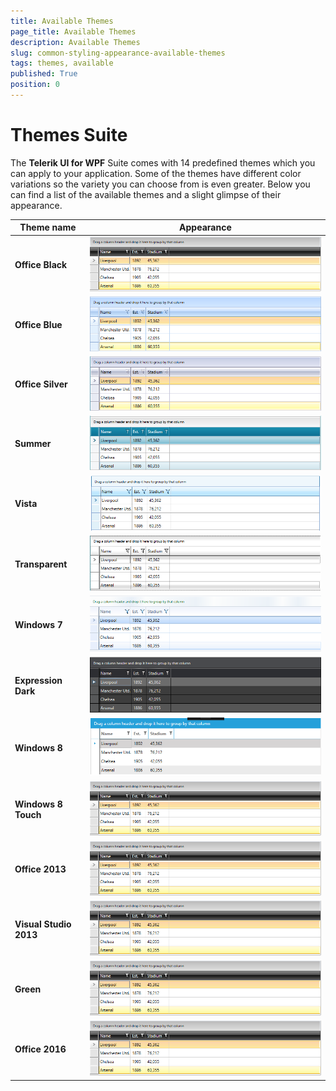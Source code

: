 ```yaml
---
title: Available Themes
page_title: Available Themes
description: Available Themes
slug: common-styling-appearance-available-themes
tags: themes, available
published: True
position: 0
---
```

# Themes Suite

The **Telerik UI for WPF** Suite comes with 14 predefined themes which you can apply to your application. Some of the themes have different color variations so the variety you can choose from is even greater. Below you can find a list of the available themes and a slight glimpse of their appearance. 

Theme name | Appearance
---|---
**Office Black** | ![some image](images/OfficeBlack.png)
**Office Blue** | ![some image](images/OfficeBlue.png)
**Office Silver** | ![some image](images/OfficeSilver.png)
**Summer** | ![some image](images/SummerTheme.png)
**Vista** | ![some image](images/VistaTheme.png)
**Transparent** | ![some image](images/TransparentTheme.png)
**Windows 7** | ![some image](images/Windows7Theme.png)
**Expression Dark** | ![some image](images/ExpressionDarkTheme.png)
**Windows 8** | ![some image](images/Windows8Theme.png)
**Windows 8 Touch** | ![some image](images/OfficeBlack.png)
**Office 2013** | ![some image](images/OfficeBlack.png)
**Visual Studio 2013** | ![some image](images/OfficeBlack.png)
**Green** | ![some image](images/OfficeBlack.png)
**Office 2016** | ![some image](images/OfficeBlack.png)


     
